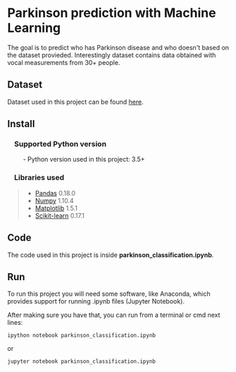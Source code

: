 # Parkinson prediction with Machine Learning

The goal is to predict who has Parkinson disease and who doesn't based on the dataset provieded. Interestingly dataset contains data obtained with vocal measurements from 30+ people.

## Dataset

Dataset used in this project can be found [here]( https://archive.ics.uci.edu/ml/datasets/parkinsons).

## Install

### &nbsp;&nbsp;&nbsp; Supported Python version
&nbsp;&nbsp;&nbsp;&nbsp;&nbsp;&nbsp;&nbsp;&nbsp;&nbsp;- Python version used in this project: 3.5+

### &nbsp;&nbsp;&nbsp; Libraries used

> *  [Pandas](http://pandas.pydata.org) 0.18.0
> *  [Numpy](http://www.numpy.org) 1.10.4
> *  [Matplotlib](https://matplotlib.org) 1.5.1
> *  [Scikit-learn](http://scikit-learn.org/stable/) 0.17.1

## Code

The code used in this project is inside **parkinson_classification.ipynb**.

## Run

To run this project you will need some software, like Anaconda, which provides support for running .ipynb files (Jupyter Notebook).

After making sure you have that, you can run from a terminal or cmd next lines:

`ipython notebook parkinson_classification.ipynb`

or

`jupyter notebook parkinson_classification.ipynb`




